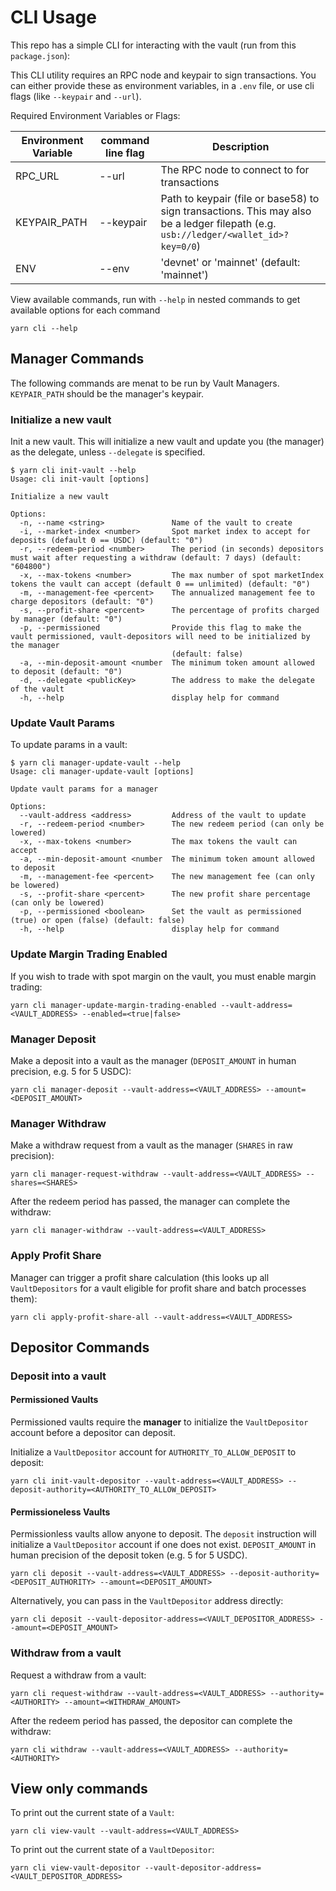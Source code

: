 # CLI Usage

This repo has a simple CLI for interacting with the vault (run from this `package.json`):

This CLI utility requires an RPC node and keypair to sign transactions. You can either provide these as environment variables, in a `.env` file, or use cli flags (like `--keypair` and `--url`).

Required Environment Variables or Flags:

Environment Variable| command line flag | Description
--------------------|-------------------|------------
RPC_URL             | --url             | The RPC node to connect to for transactions
KEYPAIR_PATH        | --keypair         | Path to keypair (file or base58) to sign transactions. This may also be a ledger filepath (e.g. `usb://ledger/<wallet_id>?key=0/0`)
ENV                 | --env             | 'devnet' or 'mainnet' (default: 'mainnet')


View available commands, run with `--help` in nested commands to get available options for each command
```
yarn cli --help
```

## Manager Commands

The following commands are menat to be run by Vault Managers. `KEYPAIR_PATH` should be the manager's keypair.

### Initialize a new vault

Init a new vault. This will initialize a new vault and update you (the manager) as the delegate, unless `--delegate` is specified.
```
$ yarn cli init-vault --help
Usage: cli init-vault [options]

Initialize a new vault

Options:
  -n, --name <string>               Name of the vault to create
  -i, --market-index <number>       Spot market index to accept for deposits (default 0 == USDC) (default: "0")
  -r, --redeem-period <number>      The period (in seconds) depositors must wait after requesting a withdraw (default: 7 days) (default: "604800")
  -x, --max-tokens <number>         The max number of spot marketIndex tokens the vault can accept (default 0 == unlimited) (default: "0")
  -m, --management-fee <percent>    The annualized management fee to charge depositors (default: "0")
  -s, --profit-share <percent>      The percentage of profits charged by manager (default: "0")
  -p, --permissioned                Provide this flag to make the vault permissioned, vault-depositors will need to be initialized by the manager
                                    (default: false)
  -a, --min-deposit-amount <number  The minimum token amount allowed to deposit (default: "0")
  -d, --delegate <publicKey>        The address to make the delegate of the vault
  -h, --help                        display help for command
```

### Update Vault Params

To update params in a vault:
```
$ yarn cli manager-update-vault --help
Usage: cli manager-update-vault [options]

Update vault params for a manager

Options:
  --vault-address <address>         Address of the vault to update
  -r, --redeem-period <number>      The new redeem period (can only be lowered)
  -x, --max-tokens <number>         The max tokens the vault can accept
  -a, --min-deposit-amount <number  The minimum token amount allowed to deposit
  -m, --management-fee <percent>    The new management fee (can only be lowered)
  -s, --profit-share <percent>      The new profit share percentage (can only be lowered)
  -p, --permissioned <boolean>      Set the vault as permissioned (true) or open (false) (default: false)
  -h, --help                        display help for command
```

### Update Margin Trading Enabled

If you wish to trade with spot margin on the vault, you must enable margin trading:
```
yarn cli manager-update-margin-trading-enabled --vault-address=<VAULT_ADDRESS> --enabled=<true|false>
```

### Manager Deposit

Make a deposit into a vault as the manager (`DEPOSIT_AMOUNT` in human precision, e.g. 5 for 5 USDC):
```
yarn cli manager-deposit --vault-address=<VAULT_ADDRESS> --amount=<DEPOSIT_AMOUNT>
```

### Manager Withdraw

Make a withdraw request from a vault as the manager (`SHARES` in raw precision):
```
yarn cli manager-request-withdraw --vault-address=<VAULT_ADDRESS> --shares=<SHARES>
```

After the redeem period has passed, the manager can complete the withdraw:
```
yarn cli manager-withdraw --vault-address=<VAULT_ADDRESS>
```

### Apply Profit Share
Manager can trigger a profit share calculation (this looks up all `VaultDepositors` for a vault eligible for profit share and batch processes them):
```
yarn cli apply-profit-share-all --vault-address=<VAULT_ADDRESS>
```

## Depositor Commands


### Deposit into a vault

#### Permissioned Vaults

Permissioned vaults require the __manager__ to initialize the `VaultDepositor` account before a depositor can deposit.

Initialize a `VaultDepositor` account for `AUTHORITY_TO_ALLOW_DEPOSIT` to deposit:
```
yarn cli init-vault-depositor --vault-address=<VAULT_ADDRESS> --deposit-authority=<AUTHORITY_TO_ALLOW_DEPOSIT>
```


#### Permissioneless Vaults

Permissionless vaults allow anyone to deposit. The `deposit` instruction will initialize a `VaultDepositor` account if one does not exist.
`DEPOSIT_AMOUNT` in human precision of the deposit token (e.g. 5 for 5 USDC).

```
yarn cli deposit --vault-address=<VAULT_ADDRESS> --deposit-authority=<DEPOSIT_AUTHORITY> --amount=<DEPOSIT_AMOUNT>
```

Alternatively, you can pass in the `VaultDepositor` address directly:
```
yarn cli deposit --vault-depositor-address=<VAULT_DEPOSITOR_ADDRESS> --amount=<DEPOSIT_AMOUNT>
```

### Withdraw from a vault

Request a withdraw from a vault:
```
yarn cli request-withdraw --vault-address=<VAULT_ADDRESS> --authority=<AUTHORITY> --amount=<WITHDRAW_AMOUNT>
```

After the redeem period has passed, the depositor can complete the withdraw:
```
yarn cli withdraw --vault-address=<VAULT_ADDRESS> --authority=<AUTHORITY>
```

## View only commands

To print out the current state of a `Vault`:
```
yarn cli view-vault --vault-address=<VAULT_ADDRESS>
```

To print out the current state of a `VaultDepositor`:
```
yarn cli view-vault-depositor --vault-depositor-address=<VAULT_DEPOSITOR_ADDRESS>
```

